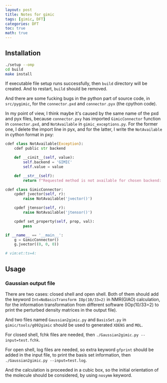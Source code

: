 ```yaml
---
layout: post
title: Notes for gimic
tags: [gimic, DFT]
categories: DFT
toc: true
math: true
---
```


## Installation
```bash
./setup --omp
cd build
make install
```
If executable file setup runs successfully, then `build` directory will be created. And to restart, `build` should be removed.

And there are some fucking bugs in the python part of source code, in `src/pygimic`, for the `connector.pxd` and `connector.pyx` (the cpython code).

In my point of view, I think maybe it's caused by the same name of the pxd and pyx files, because `connector.pxy` has imported `GimicConnector` function in `connector.pxd`, and `NotAvailable` in `gimic_exceptions.py`. For the former one, I delete the import line in pyx, and for the latter, I write the `NotAvailable` in cython format in pxy:

```python
cdef class NotAvailable(Exception):
    cdef public str backend

    def __cinit__(self, value):
        self.backend = 'GIMIC'
        self.value = value

    def __str__(self):
        return f"Requested method is not available for chosen backend: {self.backend}.{self.value}"

cdef class GimicConnector:
    cpdef jvector(self, r):
        raise NotAvailable('jvector()')

    cpdef jtensor(self, r):
        raise NotAvailable('jtensor()')

    cpdef set_property(self, prop, val):
        pass

if __name__ == '__main__':
    g = GimicConnector()
    g.jvector((0, 0, 0))

# vim:et:ts=4:
```

## Usage

### Gaussian output file

There are two cases: closed shell and open shell. Both of them should add the keyword `Int=NoBasisTransform IOp(10/33=2)` in NMR(GIAO) calculation, for the information transformation from different software (IOp(10/33=2)  to print the perturbed density matrices in the output file).

And two files named `Gaussian2gimic.py` and `BasisSet.py` in `gimic/tools/g092gimic` should be used to generated `XDENS` and `MOL`.

For closed shell, fchk files are needed, then `./Gaussian2gimic.py --input=test.fchk`.

For open shell, log files are needed, so extra keyword `gfprint` should be added in the input file, to print the basis set information, then `./Gaussian2gimic.py --input=test.log`.

And the calculation is proceeded in a cubic box, so the initial orientation of the molecule should be considered, by using `nosymm` keyword.